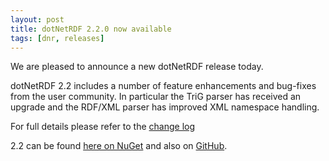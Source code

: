 ```yaml
---
layout: post
title: dotNetRDF 2.2.0 now available
tags: [dnr, releases]
---
```


We are pleased to announce a new dotNetRDF release today.

dotNetRDF 2.2 includes a number of feature enhancements and bug-fixes from the user community. In particular the TriG parser has received an upgrade and the RDF/XML parser has improved XML namespace handling. 

For full details please refer to the [change log](https://github.com/dotnetrdf/dotnetrdf/blob/master/ChangeLog.txt)

2.2 can be found [here on NuGet](https://www.nuget.org/packages/dotNetRDF/2.2.0) and also on [GitHub](https://github.com/dotnetrdf/dotnetrdf/releases/tag/v2.2.0).